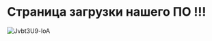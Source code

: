 # Страница загрузки нашего ПО !!!
![Jvbt3U9-loA](https://user-images.githubusercontent.com/115642276/217515961-fb102877-c4ff-47ec-b3e7-6268adc97952.jpg)
